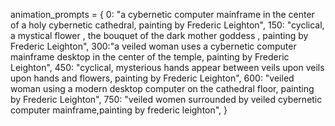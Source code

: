 animation_prompts = {
    0: "a cybernetic computer mainframe in the center of a holy cybernetic cathedral, painting by Frederic Leighton",
    150: "cyclical, a mystical flower , the bouquet of the dark mother goddess , painting by Frederic Leighton",
    300:"a veiled woman uses a cybernetic computer mainframe desktop in the center of the temple, painting by Frederic Leighton",
    450: "cyclical, mysterious hands appear between veils upon veils upon hands and flowers, painting by Frederic Leighton",
    600: "veiled woman using a modern desktop computer on the cathedral floor, painting by Frederic Leighton",
    750: "veiled women surrounded by veiled cybernetic computer mainframe,painting by frederic leighton",
}
